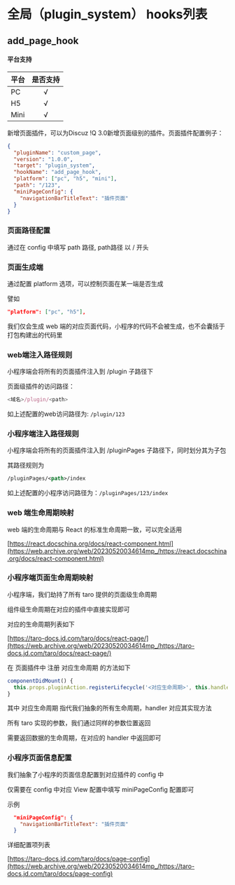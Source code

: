 # 全局（plugin_system） hooks列表

## add_page_hook

#### 平台支持

| 平台 | 是否支持 |
| :--- | :------: |
| PC   |    √     |
| H5   |    √     |
| Mini |    √     |

新增页面插件，可以为Discuz !Q 3.0新增页面级别的插件。页面插件配置例子：

```json
{
  "pluginName": "custom_page",
  "version": "1.0.0",
  "target": "plugin_system",
  "hookName": "add_page_hook",
  "platform": ["pc", "h5", "mini"],
  "path": "/123",
  "miniPageConfig": {
    "navigationBarTitleText": "插件页面"
  }
}
```

### 页面路径配置

通过在 config 中填写 path 路径, path路径 以 / 开头

### 页面生成端

通过配置 platform 选项，可以控制页面在某一端是否生成

譬如

```json
"platform": ["pc", "h5"],
```

我们仅会生成 web 端的对应页面代码，小程序的代码不会被生成，也不会囊括于打包构建出的代码里

### web端注入路径规则

小程序端会将所有的页面插件注入到 /plugin 子路径下

页面级插件的访问路径：

```javascript
<域名>/plugin/<path>
```

如上述配置的web访问路径为: `/plugin/123`

### 小程序端注入路径规则

小程序端会将所有的页面插件注入到 /pluginPages 子路径下，同时划分其为子包

其路径规则为

```xml
/pluginPages/<path>/index
```

如上述配置的小程序访问路径为：`/pluginPages/123/index`

### web 端生命周期映射

web 端的生命周期与 React 的标准生命周期一致，可以完全适用

[https://react.docschina.org/docs/react-component.html](https://web.archive.org/web/20230520034614mp_/https://react.docschina.org/docs/react-component.html)

### 小程序端页面生命周期映射

小程序端，我们劫持了所有 taro 提供的页面级生命周期

组件级生命周期在对应的插件中直接实现即可

对应的生命周期列表如下

[https://taro-docs.jd.com/taro/docs/react-page/](https://web.archive.org/web/20230520034614mp_/https://taro-docs.jd.com/taro/docs/react-page/)

在 页面插件中 注册 对应生命周期 的方法如下

```javascript
componentDidMount() {
  this.props.pluginAction.registerLifecycle('<对应生命周期>', this.handler);
}
```

其中 对应生命周期 指代我们抽象的所有生命周期，handler 对应其实现方法

所有 taro 实现的参数，我们通过同样的参数位置返回

需要返回数据的生命周期，在对应的 handler 中返回即可

### 小程序页面信息配置

我们抽象了小程序的页面信息配置到对应插件的 config 中

仅需要在 config 中对应 View 配置中填写 miniPageConfig 配置即可

示例

```json
  "miniPageConfig": {
    "navigationBarTitleText": "插件页面"
  }
```

详细配置项列表

[https://taro-docs.jd.com/taro/docs/page-config](https://web.archive.org/web/20230520034614mp_/https://taro-docs.jd.com/taro/docs/page-config)